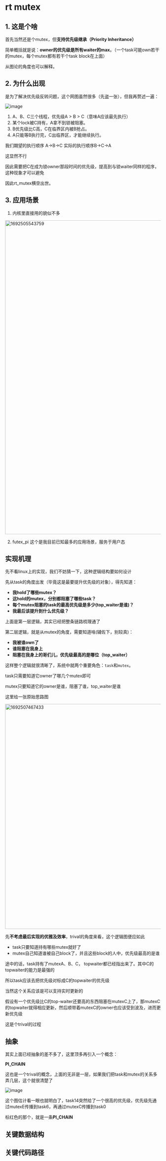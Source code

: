 # rt mutex
## 1. 这是个啥
首先当然还是个mutex，但**支持优先级继承（Priority Inheritance）**

简单概括就是说：**owner的优先级是所有waiter的max**。（一个task可能own若干的mutex，每个mutex都有若干个task block在上面）

从图论的角度也可以解释。

## 2. 为什么出现
是为了解决优先级反转问题，这个网图虽然很多（先盗一张），但我再赘述一遍：

![image](https://github.com/Rust401/OS-kernel-dev-config/assets/31315527/cac3f62b-a04e-42da-99fa-892e7980ce30)

1. A、B、C三个线程，优先级A > B > C（意味A应该最先执行）
2. 某个lock被C持有，A拿不到锁被阻塞。
3. B优先级比C高，C在临界区内被B抢占。
4. A只能等B执行完，C出临界区，才能继续执行。

我们期望的执行顺序 A->B->C
实际的执行顺序B->C->A

这显然不行

因此需要把C在成为锁owner那段时间的优先级，提高到与锁waiter同样的程序，这种现象才可以避免

因此rt_mutex横空出世。

## 3. 应用场景
1. 内核里直接用的貌似不多
<img width="1017" alt="1692505543759" src="https://github.com/Rust401/OS-kernel-dev-config/assets/31315527/d2e8e8a7-15ab-4823-832c-de8e10b26ce4">

2. futex_pi
这个是我目前已知最多的应用场景，服务于用户态

## 实现机理
先不看linux上的实现，我们不妨猜一下，这种逻辑结构要如何设计

先从task的角度出发（毕竟这是最要提升优先级的对象），得先知道：
* **我hold了哪些mutex？**
* **这hold的mutex，分别都阻塞了哪些task？**
* **每个mutex阻塞的task的最高优先级是多少(top_waiter是谁)？**
* **我最后该提升到什么优先级？**

上面是第一层逻辑，其实已经把整条链路梳理通了

第二层逻辑，就是从mutex的角度，需要知道啥(辅佐下，别较真)：
* **我被谁own了**
* **谁阻塞在我身上**
* **阻塞在我身上的哥们儿，优先级最高的是哪位（top_waiter）**

这样整个逻辑就很清晰了，系统中就两个重要角色：`task`和`mutex`。

task只需要知道它owner了哪几个mutex即可

mutex只要知道它的owner是谁，阻塞了谁，top_waiter是谁

这里给一张原始思路图

<img width="729" alt="1692507467433" src="https://github.com/Rust401/OS-kernel-dev-config/assets/31315527/bda7dd06-d034-4bce-a7a2-439199747d22">

先**不考虑最后实现的优雅及效率**，trival的角度来看，这个逻辑图便应如此

* task只要知道持有哪些mutex就好了
* mutex自己知道谁被自己block了，并且这些block的人中，优先级最高的是谁

途中的话，task持有了mutexA、B、C， topwaiter都已经指出来了。其中C的topwaiter的能力是最强的

所以task应该去把优先级对标成C的topwaiter的优先级

当然这个关系应该是可以支持实时更新的

假设有一个优先级比C的top-waiter还要高的东西阻塞在mutexC上了，那mutexC的topwaiter就得相应更新，然后顺带着mutexC的owner也应该受到波及，进而更新优先级

这是个trival的过程

## 抽象
其实上面已经抽象的差不多了，这里顶多再引入一个概念：

**PI_CHAIN**

这也是一个trival的概念，上面的无非是一层，如果我们把task和mutex的关系多弄几层，这个就很清楚了

![image](https://github.com/Rust401/OS-kernel-dev-config/assets/31315527/6f859fe8-652a-4fe0-be62-4ec0a16c9d66)

这个图估计看一眼也就明白了，task14突然给了一个很高的优先级，优先级先通过mutexE传播到task6，再通过mutexC传播到task0

标红色的那个，就是一条**PI_CHAIN**

## 关键数据结构
## 关键代码路径
